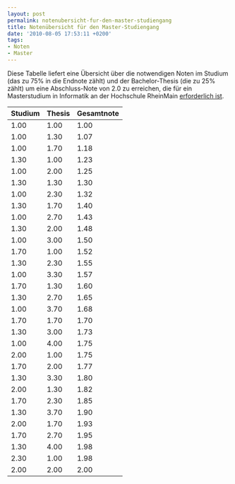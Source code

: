 ```yaml
---
layout: post
permalink: notenubersicht-fur-den-master-studiengang
title: Notenübersicht für den Master-Studiengang
date: '2010-08-05 17:53:11 +0200'
tags:
- Noten
- Master
---
```

<p>Diese Tabelle liefert eine Übersicht über die notwendigen Noten im Studium (das zu 75% in die Endnote zählt) und der Bachelor-Thesis (die zu 25% zählt) um eine Abschluss-Note von 2.0 zu erreichen, die für ein Masterstudium in Informatik an der Hochschule RheinMain <a href="http://www.hs-rm.de/de/dcsm/studiengaenge/informatik-msc/index.html?type=0&amp;F=0">erforderlich ist</a>.</p>
<table class="normal statistics">
<thead>
<tr>
<th>Studium</th>
<th>Thesis</th>
<th>Gesamtnote</th>
</tr>
</thead>
<tbody>
<tr>
<td class="bestvalue">1.00</td>
<td class="bestvalue">1.00</td>
<td class="bestvalue">1.00</td>
</tr>
<tr>
<td class="bestvalue">1.00</td>
<td>1.30</td>
<td>1.07</td>
</tr>
<tr>
<td class="bestvalue">1.00</td>
<td>1.70</td>
<td>1.18</td>
</tr>
<tr>
<td>1.30</td>
<td class="bestvalue">1.00</td>
<td>1.23</td>
</tr>
<tr>
<td class="bestvalue">1.00</td>
<td>2.00</td>
<td>1.25</td>
</tr>
<tr>
<td>1.30</td>
<td>1.30</td>
<td>1.30</td>
</tr>
<tr>
<td class="bestvalue">1.00</td>
<td>2.30</td>
<td>1.32</td>
</tr>
<tr>
<td>1.30</td>
<td>1.70</td>
<td>1.40</td>
</tr>
<tr>
<td class="bestvalue">1.00</td>
<td>2.70</td>
<td>1.43</td>
</tr>
<tr>
<td>1.30</td>
<td>2.00</td>
<td>1.48</td>
</tr>
<tr>
<td class="bestvalue">1.00</td>
<td>3.00</td>
<td>1.50</td>
</tr>
<tr>
<td>1.70</td>
<td class="bestvalue">1.00</td>
<td>1.52</td>
</tr>
<tr>
<td>1.30</td>
<td>2.30</td>
<td>1.55</td>
</tr>
<tr>
<td class="bestvalue">1.00</td>
<td>3.30</td>
<td>1.57</td>
</tr>
<tr>
<td>1.70</td>
<td>1.30</td>
<td>1.60</td>
</tr>
<tr>
<td>1.30</td>
<td>2.70</td>
<td>1.65</td>
</tr>
<tr>
<td class="bestvalue">1.00</td>
<td>3.70</td>
<td>1.68</td>
</tr>
<tr>
<td>1.70</td>
<td>1.70</td>
<td>1.70</td>
</tr>
<tr>
<td>1.30</td>
<td>3.00</td>
<td>1.73</td>
</tr>
<tr>
<td class="bestvalue">1.00</td>
<td class="worstvalue">4.00</td>
<td>1.75</td>
</tr>
<tr>
<td>2.00</td>
<td class="bestvalue">1.00</td>
<td>1.75</td>
</tr>
<tr>
<td>1.70</td>
<td>2.00</td>
<td>1.77</td>
</tr>
<tr>
<td>1.30</td>
<td>3.30</td>
<td>1.80</td>
</tr>
<tr>
<td>2.00</td>
<td>1.30</td>
<td>1.82</td>
</tr>
<tr>
<td>1.70</td>
<td>2.30</td>
<td>1.85</td>
</tr>
<tr>
<td>1.30</td>
<td>3.70</td>
<td>1.90</td>
</tr>
<tr>
<td>2.00</td>
<td>1.70</td>
<td>1.93</td>
</tr>
<tr>
<td>1.70</td>
<td>2.70</td>
<td>1.95</td>
</tr>
<tr>
<td>1.30</td>
<td class="worstvalue">4.00</td>
<td>1.98</td>
</tr>
<tr>
<td class="worstvalue">2.30</td>
<td class="bestvalue">1.00</td>
<td>1.98</td>
</tr>
<tr>
<td>2.00</td>
<td>2.00</td>
<td class="worstvalue">2.00</td>
</tr>
</tbody>
</table>
